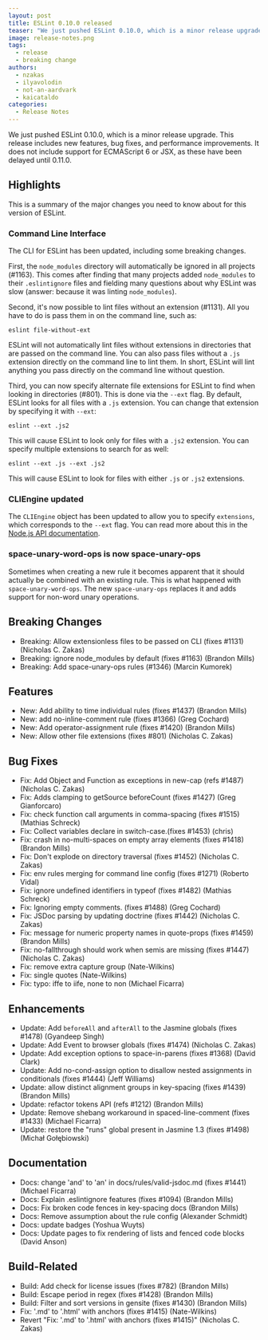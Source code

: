 ```yaml
---
layout: post
title: ESLint 0.10.0 released
teaser: "We just pushed ESLint 0.10.0, which is a minor release upgrade. This release includes new features, bug fixes, and performance improvements. It does not include support for ECMAScript 6 or JSX, as these have been delayed until 0.11.0."
image: release-notes.png
tags:
  - release
  - breaking change
authors:
  - nzakas
  - ilyavolodin
  - not-an-aardvark
  - kaicataldo
categories:
  - Release Notes
---
```


We just pushed ESLint 0.10.0, which is a minor release upgrade. This release includes new features, bug fixes, and performance improvements. It does not include support for ECMAScript 6 or JSX, as these have been delayed until 0.11.0.

## Highlights

This is a summary of the major changes you need to know about for this version of ESLint.

### Command Line Interface

The CLI for ESLint has been updated, including some breaking changes.

First, the `node_modules` directory will automatically be ignored in all projects (#1163). This comes after finding that many projects added `node_modules` to their `.eslintignore` files and fielding many questions about why ESLint was slow (answer: because it was linting `node_modules`).

Second, it's now possible to lint files without an extension (#1131). All you have to do is pass them in on the command line, such as:

```
eslint file-without-ext
```

ESLint will not automatically lint files without extensions in directories that are passed on the command line. You can also pass files without a `.js` extension directly on the command line to lint them. In short, ESLint will lint anything you pass directly on the command line without question.

Third, you can now specify alternate file extensions for ESLint to find when looking in directories (#801). This is done via the `--ext` flag. By default, ESLint looks for all files with a `.js` extension. You can change that extension by specifying it with `--ext`:

```
eslint --ext .js2
```

This will cause ESLint to look only for files with a `.js2` extension. You can specify multiple extensions to search for as well:

```
eslint --ext .js --ext .js2
```

This will cause ESLint to look for files with either `.js` or `.js2` extensions.

### CLIEngine updated

The `CLIEngine` object has been updated to allow you to specify `extensions`, which corresponds to the `--ext` flag. You can read more about this in the [Node.js API documentation](https://eslint.org/docs/developer-guide/nodejs-api).

### space-unary-word-ops is now space-unary-ops

Sometimes when creating a new rule it becomes apparent that it should actually be combined with an existing rule. This is what happened with `space-unary-word-ops`. The new `space-unary-ops` replaces it and adds support for non-word unary operations.

## Breaking Changes

* Breaking: Allow extensionless files to be passed on CLI (fixes #1131) (Nicholas C. Zakas)
* Breaking: ignore node_modules by default (fixes #1163) (Brandon Mills)
* Breaking: Add space-unary-ops rules (#1346) (Marcin Kumorek)

## Features

* New: Add ability to time individual rules (fixes #1437) (Brandon Mills)
* New: add no-inline-comment rule (fixes #1366) (Greg Cochard)
* New: Add operator-assignment rule (fixes #1420) (Brandon Mills)
* New: Allow other file extensions (fixes #801) (Nicholas C. Zakas)

## Bug Fixes

* Fix: Add Object and Function as exceptions in new-cap (refs #1487) (Nicholas C. Zakas)
* Fix: Adds clamping to getSource beforeCount (fixes #1427) (Greg Gianforcaro)
* Fix: check function call arguments in comma-spacing (fixes #1515) (Mathias Schreck)
* Fix: Collect variables declare in switch-case.(fixes #1453) (chris)
* Fix: crash in no-multi-spaces on empty array elements (fixes #1418) (Brandon Mills)
* Fix: Don't explode on directory traversal (fixes #1452) (Nicholas C. Zakas)
* Fix: env rules merging for command line config (fixes #1271) (Roberto Vidal)
* Fix: ignore undefined identifiers in typeof (fixes #1482) (Mathias Schreck)
* Fix: Ignoring empty comments. (fixes #1488) (Greg Cochard)
* Fix: JSDoc parsing by updating doctrine (fixes #1442) (Nicholas C. Zakas)
* Fix: message for numeric property names in quote-props (fixes #1459) (Brandon Mills)
* Fix: no-fallthrough should work when semis are missing (fixes #1447) (Nicholas C. Zakas)
* Fix: remove extra capture group (Nate-Wilkins)
* Fix: single quotes (Nate-Wilkins)
* Fix: typo: iffe to iife, none to non (Michael Ficarra)

## Enhancements

* Update: Add `beforeAll` and `afterAll` to the Jasmine globals (fixes #1478) (Gyandeep Singh)
* Update: Add Event to browser globals (fixes #1474) (Nicholas C. Zakas)
* Update: Add exception options to space-in-parens (fixes #1368) (David Clark)
* Update: Add no-cond-assign option to disallow nested assignments in conditionals (fixes #1444) (Jeff Williams)
* Update: allow distinct alignment groups in key-spacing (fixes #1439) (Brandon Mills)
* Update: refactor tokens API (refs #1212) (Brandon Mills)
* Update: Remove shebang workaround in spaced-line-comment (fixes #1433) (Michael Ficarra)
* Update: restore the "runs" global present in Jasmine 1.3 (fixes #1498) (Michał Gołębiowski)

## Documentation

* Docs: change 'and' to 'an' in docs/rules/valid-jsdoc.md (fixes #1441) (Michael Ficarra)
* Docs: Explain .eslintignore features (fixes #1094) (Brandon Mills)
* Docs: Fix broken code fences in key-spacing docs (Brandon Mills)
* Docs: Remove assumption about the rule config (Alexander Schmidt)
* Docs: update badges (Yoshua Wuyts)
* Docs: Update pages to fix rendering of lists and fenced code blocks (David Anson)

## Build-Related

* Build: Add check for license issues (fixes #782) (Brandon Mills)
* Build: Escape period in regex (fixes #1428) (Brandon Mills)
* Build: Filter and sort versions in gensite (fixes #1430) (Brandon Mills)
* Fix: '.md' to '.html' with anchors (fixes #1415) (Nate-Wilkins)
* Revert "Fix: '.md' to '.html' with anchors (fixes #1415)" (Nicholas C. Zakas)
